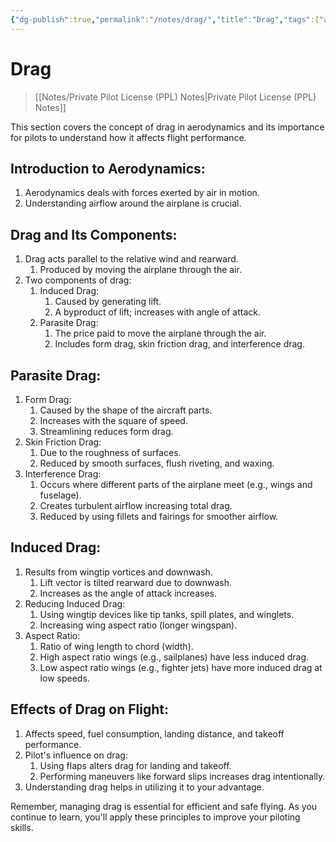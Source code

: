 ```yaml
---
{"dg-publish":true,"permalink":"/notes/drag/","title":"Drag","tags":["aviation","classnotes"]}
---
```



# Drag
> [[Notes/Private Pilot License (PPL) Notes\|Private Pilot License (PPL) Notes]]

This section covers the concept of drag in aerodynamics and its importance for pilots to understand how it affects flight performance.

## Introduction to Aerodynamics:

1. Aerodynamics deals with forces exerted by air in motion.
2. Understanding airflow around the airplane is crucial.

## Drag and Its Components:

1. Drag acts parallel to the relative wind and rearward.
    1. Produced by moving the airplane through the air.
2. Two components of drag:
    1. Induced Drag:
        1. Caused by generating lift.
        2. A byproduct of lift; increases with angle of attack.
    2. Parasite Drag:
        1. The price paid to move the airplane through the air.
        2. Includes form drag, skin friction drag, and interference drag.

## Parasite Drag:

1. Form Drag:
    1. Caused by the shape of the aircraft parts.
    2. Increases with the square of speed.
    3. Streamlining reduces form drag.
2. Skin Friction Drag:
    1. Due to the roughness of surfaces.
    2. Reduced by smooth surfaces, flush riveting, and waxing.
3. Interference Drag:
    1. Occurs where different parts of the airplane meet (e.g., wings and fuselage).
    2. Creates turbulent airflow increasing total drag.
    3. Reduced by using fillets and fairings for smoother airflow.

## Induced Drag:

1. Results from wingtip vortices and downwash.
    1. Lift vector is tilted rearward due to downwash.
    2. Increases as the angle of attack increases.
2. Reducing Induced Drag:
    1. Using wingtip devices like tip tanks, spill plates, and winglets.
    2. Increasing wing aspect ratio (longer wingspan).
3. Aspect Ratio:
    1. Ratio of wing length to chord (width).
    2. High aspect ratio wings (e.g., sailplanes) have less induced drag.
    3. Low aspect ratio wings (e.g., fighter jets) have more induced drag at low speeds.

## Effects of Drag on Flight:

1. Affects speed, fuel consumption, landing distance, and takeoff performance.
2. Pilot's influence on drag:
    1. Using flaps alters drag for landing and takeoff.
    2. Performing maneuvers like forward slips increases drag intentionally.
3. Understanding drag helps in utilizing it to your advantage.

Remember, managing drag is essential for efficient and safe flying. As you continue to learn, you'll apply these principles to improve your piloting skills.